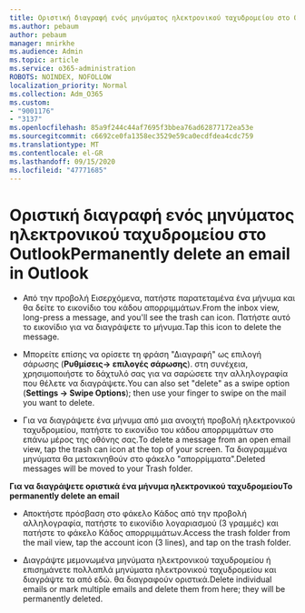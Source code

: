 ```yaml
---
title: Οριστική διαγραφή ενός μηνύματος ηλεκτρονικού ταχυδρομείου στο Outlook
ms.author: pebaum
author: pebaum
manager: mnirkhe
ms.audience: Admin
ms.topic: article
ms.service: o365-administration
ROBOTS: NOINDEX, NOFOLLOW
localization_priority: Normal
ms.collection: Adm_O365
ms.custom:
- "9001176"
- "3137"
ms.openlocfilehash: 85a9f244c44af7695f3bbea76ad62877172ea53e
ms.sourcegitcommit: c6692ce0fa1358ec3529e59ca0ecdfdea4cdc759
ms.translationtype: MT
ms.contentlocale: el-GR
ms.lasthandoff: 09/15/2020
ms.locfileid: "47771685"
---
```

# <a name="permanently-delete-an-email-in-outlook"></a><span data-ttu-id="fb944-102">Οριστική διαγραφή ενός μηνύματος ηλεκτρονικού ταχυδρομείου στο Outlook</span><span class="sxs-lookup"><span data-stu-id="fb944-102">Permanently delete an email in Outlook</span></span>

- <span data-ttu-id="fb944-103">Από την προβολή Εισερχόμενα, πατήστε παρατεταμένα ένα μήνυμα και θα δείτε το εικονίδιο του κάδου απορριμμάτων.</span><span class="sxs-lookup"><span data-stu-id="fb944-103">From the inbox view, long-press a message, and you'll see the trash can icon.</span></span> <span data-ttu-id="fb944-104">Πατήστε αυτό το εικονίδιο για να διαγράψετε το μήνυμα.</span><span class="sxs-lookup"><span data-stu-id="fb944-104">Tap this icon to delete the message.</span></span>

- <span data-ttu-id="fb944-105">Μπορείτε επίσης να ορίσετε τη φράση "Διαγραφή" ως επιλογή σάρωσης (**Ρυθμίσεις-> επιλογές σάρωσης**). στη συνέχεια, χρησιμοποιήστε το δάχτυλό σας για να σαρώσετε την αλληλογραφία που θέλετε να διαγράψετε.</span><span class="sxs-lookup"><span data-stu-id="fb944-105">You can also set "delete" as a swipe option (**Settings -> Swipe Options**); then use your finger to swipe on the mail you want to delete.</span></span> 

- <span data-ttu-id="fb944-106">Για να διαγράψετε ένα μήνυμα από μια ανοιχτή προβολή ηλεκτρονικού ταχυδρομείου, πατήστε το εικονίδιο του κάδου απορριμμάτων στο επάνω μέρος της οθόνης σας.</span><span class="sxs-lookup"><span data-stu-id="fb944-106">To delete a message from an open email view, tap the trash can icon at the top of your screen.</span></span> <span data-ttu-id="fb944-107">Τα διαγραμμένα μηνύματα θα μετακινηθούν στο φάκελο "απορρίμματα".</span><span class="sxs-lookup"><span data-stu-id="fb944-107">Deleted messages will be moved to your Trash folder.</span></span> 

<span data-ttu-id="fb944-108">**Για να διαγράψετε οριστικά ένα μήνυμα ηλεκτρονικού ταχυδρομείου**</span><span class="sxs-lookup"><span data-stu-id="fb944-108">**To permanently delete an email**</span></span>

- <span data-ttu-id="fb944-109">Αποκτήστε πρόσβαση στο φάκελο Κάδος από την προβολή αλληλογραφία, πατήστε το εικονίδιο λογαριασμού (3 γραμμές) και πατήστε το φάκελο Κάδος απορριμμάτων.</span><span class="sxs-lookup"><span data-stu-id="fb944-109">Access the trash folder from the mail view, tap the account icon (3 lines), and tap on the trash folder.</span></span>

- <span data-ttu-id="fb944-110">Διαγράψτε μεμονωμένα μηνύματα ηλεκτρονικού ταχυδρομείου ή επισημάνετε πολλαπλά μηνύματα ηλεκτρονικού ταχυδρομείου και διαγράψτε τα από εδώ. θα διαγραφούν οριστικά.</span><span class="sxs-lookup"><span data-stu-id="fb944-110">Delete individual emails or mark multiple emails and delete them from here; they will be permanently deleted.</span></span>